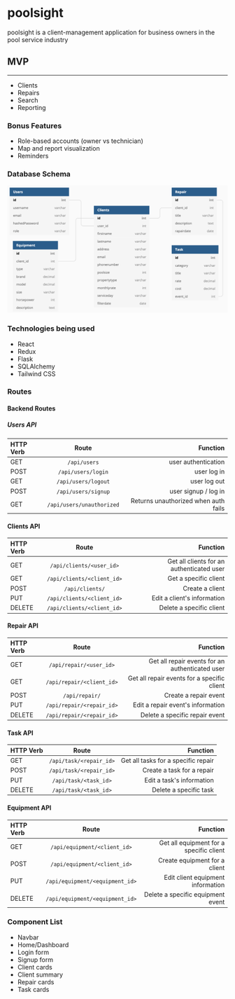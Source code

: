# poolsight

poolsight is a client-management application for business owners in the pool service industry

## MVP

---

- Clients
- Repairs
- Search
- Reporting

### Bonus Features

- Role-based accounts (owner vs technician)
- Map and report visualization
- Reminders

### Database Schema

<img src="./database_schema.png"/>

### Technologies being used

- React
- Redux
- Flask
- SQLAlchemy
- Tailwind CSS

### Routes

#### Backend Routes

##### Users API

| HTTP Verb |           Route           |                             Function |
| :-------- | :-----------------------: | -----------------------------------: |
| GET       |       `/api/users`        |                  user authentication |
| POST      |    `/api/users/login`     |                          user log in |
| GET       |    `/api/users/logout`    |                         user log out |
| POST      |    `/api/users/signup`    |                 user signup / log in |
| GET       | `/api/users/unauthorized` | Returns unauthorized when auth fails |

#### Clients API

| HTTP Verb |           Route            |                                  Function |
| :-------- | :------------------------: | ----------------------------------------: |
| GET       |  `/api/clients/<user_id>`  | Get all clients for an authenticated user |
| GET       | `/api/clients/<client_id>` |                     Get a specific client |
| POST      |      `/api/clients/`       |                           Create a client |
| PUT       | `/api/clients/<client_id>` |               Edit a client's information |
| DELETE    | `/api/clients/<client_id>` |                  Delete a specific client |

#### Repair API

| HTTP Verb |           Route           |                                        Function |
| :-------- | :-----------------------: | ----------------------------------------------: |
| GET       |  `/api/repair/<user_id>`  | Get all repair events for an authenticated user |
| GET       | `/api/repair/<client_id>` |     Get all repair events for a specific client |
| POST      |      `/api/repair/`       |                           Create a repair event |
| PUT       | `/api/repair/<repair_id>` |               Edit a repair event's information |
| DELETE    | `/api/repair/<repair_id>` |                  Delete a specific repair event |

#### Task API

| HTTP Verb |          Route          |                            Function |
| :-------- | :---------------------: | ----------------------------------: |
| GET       | `/api/task/<repair_id>` | Get all tasks for a specific repair |
| POST      | `/api/task/<repair_id>` |          Create a task for a repair |
| PUT       |  `/api/task/<task_id>`  |           Edit a task's information |
| DELETE    |  `/api/task/<task_id>`  |              Delete a specific task |

#### Equipment API

| HTTP Verb |              Route              |                                Function |
| :-------- | :-----------------------------: | --------------------------------------: |
| GET       |  `/api/equipment/<client_id>`   | Get all equipment for a specific client |
| POST      |  `/api/equipment/<client_id>`   |           Create equipment for a client |
| PUT       | `/api/equipment/<equipment_id>` |       Edit client equipment information |
| DELETE    | `/api/equipment/<equipment_id>` |       Delete a specific equipment event |

### Component List

- Navbar
- Home/Dashboard
- Login form
- Signup form
- Client cards
- Client summary
- Repair cards
- Task cards
